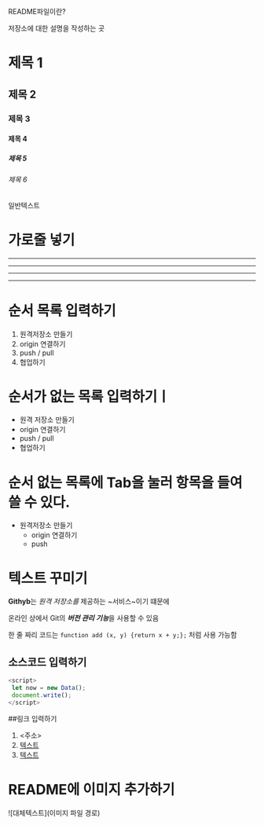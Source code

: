 README파일이란?

저장소에 대한 설명을 작성하는 곳

# 제목 1
## 제목 2
### 제목 3
#### 제목 4
##### 제목 5
###### 제목 6
일반텍스트

# 가로줄 넣기
---
- - - -
****
* * * 

# 순서 목록 입력하기
1. 원격저장소 만들기
2. origin 연결하기
3. push / pull
4. 협업하기

# 순서가 없는 목록 입력하기ㅣ
- 원격 저장소 만들기
- origin 연결하기
- push / pull
- 협업하기

# 순서 없는 목록에 Tab을 눌러 항목을 들여 쓸 수 있다.
- 원격저장소 만들기
    - origin 연결하기
    - push

 # 텍스트 꾸미기
 **Githyb**는 *원격 저장소를* 제공하는 ~서비스~이기 떄문에

 온라인 상에서 Git의 ***버전 관리 기능***을 사용할 수 있음

 한 줄 짜리 코드는 `function add (x, y) {return x + y;};` 처럼 사용 가능함

 ## 소스코드 입력하기
 ```javascript
<script>
  let now = new Data();
  document.write();
</script>
```
##링크 입력하기
1. <주소>
2. [텍스트](주소)
3. [텍스트](주소, "부가설명")

# README에 이미지 추가하기
![대체텍스트](이미지 파일 경로)
